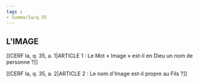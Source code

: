 ```yaml
---
tags : 
- Summa/Ia/q.35
---
```


## L'IMAGE

[[CERF Ia, q. 35, a. 1|ARTICLE 1 : Le Mot « Image » est-il en Dieu un nom de personne ?]]

[[CERF Ia, q. 35, a. 2|ARTICLE 2 : Le nom d'Image est-il propre au Fils ?]]

